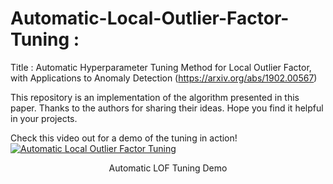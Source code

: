 # Automatic-Local-Outlier-Factor-Tuning : 
Title : Automatic Hyperparameter Tuning Method for Local Outlier Factor, with Applications to Anomaly Detection (https://arxiv.org/abs/1902.00567)

This repository is an implementation of the algorithm presented in this paper. Thanks to the authors for sharing their ideas. Hope you find it helpful in your projects. 

Check this video out for a demo of the tuning in action!
[![Automatic Local Outlier Factor Tuning](https://imgur.com/a/slfQCpz)](https://youtu.be/kc1rCc_9Vms)
<div align="center">Automatic LOF Tuning Demo</div>
